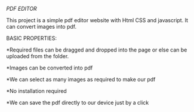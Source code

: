 *PDF EDITOR*

This project is a simple pdf editor website with Html CSS and javascript. It can convert images into pdf. 

BASIC PROPERTIES:

*Required files can be dragged and dropped into the page or else can be uploaded from the folder.

*Images can be converted into pdf

*We can select as many images as required to make our pdf

*No installation  required

*We can save the pdf directly to our device just by a click



